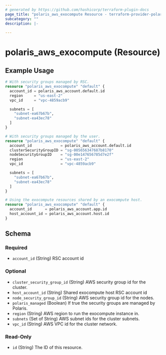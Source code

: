 ```yaml
---
# generated by https://github.com/hashicorp/terraform-plugin-docs
page_title: "polaris_aws_exocompute Resource - terraform-provider-polaris"
subcategory: ""
description: |-
  
---
```


# polaris_aws_exocompute (Resource)



## Example Usage

```terraform
# With security groups managed by RSC.
resource "polaris_aws_exocompute" "default" {
  account_id = polaris_aws_account.default.id
  region     = "us-east-2"
  vpc_id     = "vpc-4859acb9"

  subnets = [
    "subnet-ea67b67b",
    "subnet-ea43ec78"
  ]
}

# With security groups managed by the user.
resource "polaris_aws_exocompute" "default" {
  account_id             = polaris_aws_account.default.id
  clusterSecurityGroupID = "sg-005656347687b8170"
  nodeSecurityGroupID    = "sg-00e147656785d7e2f"
  region                 = "us-east-2"
  vpc_id                 = "vpc-4859acb9"

  subnets = [
    "subnet-ea67b67b",
    "subnet-ea43ec78"
  ]
}

# Using the exocompute resources shared by an exocompute host.
resource "polaris_aws_exocompute" "default" {
  account_id      = polaris_aws_account.app.id
  host_account_id = polaris_aws_account.host.id
}
```

<!-- schema generated by tfplugindocs -->
## Schema

### Required

- `account_id` (String) RSC account id

### Optional

- `cluster_security_group_id` (String) AWS security group id for the cluster.
- `host_account_id` (String) Shared exocompute host RSC account id
- `node_security_group_id` (String) AWS security group id for the nodes.
- `polaris_managed` (Boolean) If true the security groups are managed by Polaris.
- `region` (String) AWS region to run the exocompute instance in.
- `subnets` (Set of String) AWS subnet ids for the cluster subnets.
- `vpc_id` (String) AWS VPC id for the cluster network.

### Read-Only

- `id` (String) The ID of this resource.
